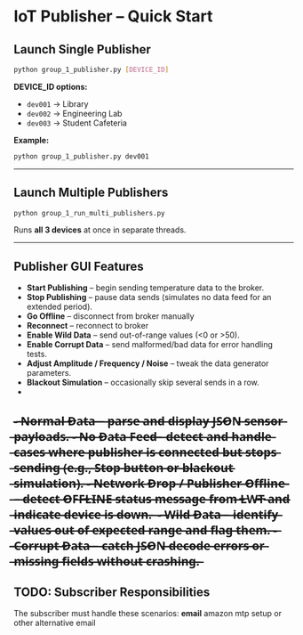# IoT Publisher – Quick Start

## Launch Single Publisher
```bash
python group_1_publisher.py [DEVICE_ID]
```

**DEVICE_ID options:**
- `dev001` → Library
- `dev002` → Engineering Lab
- `dev003` → Student Cafeteria

**Example:**
```bash
python group_1_publisher.py dev001
```

---

## Launch Multiple Publishers
```bash
python group_1_run_multi_publishers.py
```
Runs **all 3 devices** at once in separate threads.

---

## Publisher GUI Features

- **Start Publishing** – begin sending temperature data to the broker.
- **Stop Publishing** – pause data sends (simulates no data feed for an extended period).
- **Go Offline** – disconnect from broker manually
- **Reconnect** – reconnect to broker
- **Enable Wild Data** – send out-of-range values (<0 or >50).
- **Enable Corrupt Data** – send malformed/bad data for error handling tests.
- **Adjust Amplitude / Frequency / Noise** – tweak the data generator parameters.
- **Blackout Simulation** – occasionally skip several sends in a row.
- 
-̶ ̶*̶*̶N̶o̶r̶m̶a̶l̶ ̶D̶a̶t̶a̶*̶*̶ ̶–̶ ̶p̶a̶r̶s̶e̶ ̶a̶n̶d̶ ̶d̶i̶s̶p̶l̶a̶y̶ ̶J̶S̶O̶N̶ ̶s̶e̶n̶s̶o̶r̶ ̶p̶a̶y̶l̶o̶a̶d̶s̶.̶
̶-̶ ̶*̶*̶N̶o̶ ̶D̶a̶t̶a̶ ̶F̶e̶e̶d̶*̶*̶̶–̶ ̶d̶e̶t̶e̶c̶t̶ ̶a̶n̶d̶ ̶h̶a̶n̶d̶l̶e̶ ̶c̶a̶s̶e̶s̶ ̶w̶h̶e̶r̶e̶ ̶p̶u̶b̶l̶i̶s̶h̶e̶r̶ ̶i̶s̶ ̶c̶o̶n̶n̶e̶c̶t̶e̶d̶ ̶b̶u̶t̶ ̶s̶t̶o̶p̶s̶ ̶s̶e̶n̶d̶i̶n̶g̶ ̶(̶e̶.̶g̶.̶,̶ ̶S̶t̶o̶p̶ ̶b̶u̶t̶t̶o̶n̶ ̶o̶r̶ ̶b̶l̶a̶c̶k̶o̶u̶t̶ ̶s̶i̶m̶u̶l̶a̶t̶i̶o̶n̶)̶.̶
̶-̶ ̶*̶*̶N̶e̶t̶w̶o̶r̶k̶ ̶D̶r̶o̶p̶ ̶/̶ ̶P̶u̶b̶l̶i̶s̶h̶e̶r̶ ̶O̶f̶f̶l̶i̶n̶e̶*̶*̶ ̶–̶ ̶d̶e̶t̶e̶c̶t̶ ̶O̶F̶F̶L̶I̶N̶E̶ ̶s̶t̶a̶t̶u̶s̶ ̶m̶e̶s̶s̶a̶g̶e̶ ̶f̶r̶o̶m̶ ̶L̶W̶T̶ ̶a̶n̶d̶ ̶i̶n̶d̶i̶c̶a̶t̶e̶ ̶d̶e̶v̶i̶c̶e̶ ̶i̶s̶ ̶d̶o̶w̶n̶.̶ ̶
-̶ ̶*̶*̶W̶i̶l̶d̶ ̶D̶a̶t̶a̶*̶*̶ ̶–̶ ̶i̶d̶e̶n̶t̶i̶f̶y̶ ̶v̶a̶l̶u̶e̶s̶ ̶o̶u̶t̶ ̶o̶f̶ ̶e̶x̶p̶e̶c̶t̶e̶d̶ ̶r̶a̶n̶g̶e̶ ̶a̶n̶d̶ ̶f̶l̶a̶g̶ ̶t̶h̶e̶m̶.̶ ̶-̶ ̶*̶*̶C̶o̶r̶r̶u̶p̶t̶ ̶D̶a̶t̶a̶*̶*̶ ̶–̶ ̶c̶a̶t̶c̶h̶ ̶J̶S̶O̶N̶ ̶d̶e̶c̶o̶d̶e̶ ̶e̶r̶r̶o̶r̶s̶ ̶o̶r̶ ̶m̶i̶s̶s̶i̶n̶g̶ ̶f̶i̶e̶l̶d̶s̶ ̶w̶i̶t̶h̶o̶u̶t̶ ̶c̶r̶a̶s̶h̶i̶n̶g̶.̶
---

## TODO: Subscriber Responsibilities
The subscriber must handle these scenarios:
**email** amazon mtp setup or other alternative email

